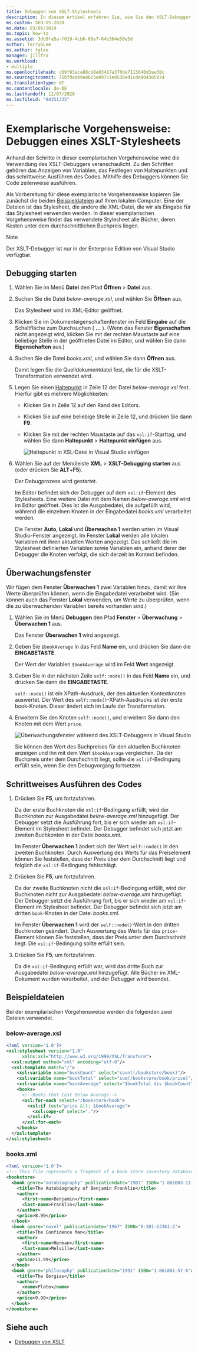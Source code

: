 ```yaml
---
title: Debuggen von XSLT-Stylesheets
description: In diesem Artikel erfahren Sie, wie Sie den XSLT-Debugger in Visual Studio verwenden, um ein XSLT-Stylesheet zu debuggen, indem Sie die Schritte in dieser exemplarischen Vorgehensweise ausführen.
ms.custom: SEO-VS-2020
ms.date: 03/05/2019
ms.topic: how-to
ms.assetid: 3db9fa5a-f619-4cb6-86e7-64b364e58e5d
author: TerryGLee
ms.author: tglee
manager: jillfra
ms.workload:
- multiple
ms.openlocfilehash: c69f93aca88cb8e83417a370de7113640d3ae38c
ms.sourcegitcommit: 75bfdaab9a8b23a097c1e8538ed1cde404305974
ms.translationtype: HT
ms.contentlocale: de-DE
ms.lasthandoff: 11/07/2020
ms.locfileid: "94351335"
---
```

# <a name="walkthrough-debug-an-xslt-style-sheet"></a>Exemplarische Vorgehensweise: Debuggen eines XSLT-Stylesheets

Anhand der Schritte in dieser exemplarischen Vorgehensweise wird die Verwendung des XSLT-Debuggers veranschaulicht. Zu den Schritten gehören das Anzeigen von Variablen, das Festlegen von Haltepunkten und das schrittweise Ausführen des Codes. Mithilfe des Debuggers können Sie Code zeilenweise ausführen.

Als Vorbereitung für diese exemplarische Vorgehensweise kopieren Sie zunächst die beiden [Beispieldateien](#sample-files) auf Ihren lokalen Computer. Eine der Dateien ist das Stylesheet, die andere die XML-Datei, die wir als Eingabe für das Stylesheet verwenden werden. In dieser exemplarischen Vorgehensweise findet das verwendete Stylesheet alle Bücher, deren Kosten unter dem durchschnittlichen Buchpreis liegen.

> [!NOTE]
> Der XSLT-Debugger ist nur in der Enterprise Edition von Visual Studio verfügbar.

## <a name="start-debugging"></a>Debugging starten

1. Wählen Sie im Menü **Datei** den Pfad **Öffnen** > **Datei** aus.

2. Suchen Sie die Datei *below-average.xsl*, und wählen Sie **Öffnen** aus.

   Das Stylesheet wird im XML-Editor geöffnet.

3. Klicken Sie im Dokumenteigenschaftenfenster im Feld **Eingabe** auf die Schaltfläche zum Durchsuchen ( **...** ). (Wenn das Fenster **Eigenschaften** nicht angezeigt wird, klicken Sie mit der rechten Maustaste auf eine beliebige Stelle in der geöffneten Datei im Editor, und wählen Sie dann **Eigenschaften** aus.)

4. Suchen Sie die Datei *books.xml*, und wählen Sie dann **Öffnen** aus.

   Damit legen Sie die Quelldokumentdatei fest, die für die XSLT-Transformation verwendet wird.

5. Legen Sie einen [Haltepunkt](../debugger/using-breakpoints.md) in Zeile 12 der Datei *below-average.xsl* fest. Hierfür gibt es mehrere Möglichkeiten:

   - Klicken Sie in Zeile 12 auf den Rand des Editors.

   - Klicken Sie auf eine beliebige Stelle in Zeile 12, und drücken Sie dann **F9**.

   - Klicken Sie mit der rechten Maustaste auf das `xsl:if`-Starttag, und wählen Sie dann **Haltepunkt** > **Haltepunkt einfügen** aus.

      ![Haltepunkt in XSL-Datei in Visual Studio einfügen](media/insert-breakpoint.PNG)

6. Wählen Sie auf der Menüleiste **XML** > **XSLT-Debugging starten** aus (oder drücken Sie **ALT**+**F5**).

   Der Debugprozess wird gestartet.

   Im Editor befindet sich der Debugger auf dem `xsl:if`-Element des Stylesheets. Eine weitere Datei mit dem Namen *below-average.xml* wird im Editor geöffnet. Dies ist die Ausgabedatei, die aufgefüllt wird, während die einzelnen Knoten in der Eingabedatei *books.xml* verarbeitet werden.

   Die Fenster **Auto**, **Lokal** und **Überwachen 1** werden unten im Visual Studio-Fenster angezeigt. Im Fenster **Lokal** werden alle lokalen Variablen mit ihren aktuellen Werten angezeigt. Das schließt die im Stylesheet definierten Variablen sowie Variablen ein, anhand derer der Debugger die Knoten verfolgt, die sich derzeit im Kontext befinden.

## <a name="watch-window"></a>Überwachungsfenster

Wir fügen dem Fenster **Überwachen 1** zwei Variablen hinzu, damit wir ihre Werte überprüfen können, wenn die Eingabedatei verarbeitet wird. (Sie können auch das Fenster **Lokal** verwenden, um Werte zu überprüfen, wenn die zu überwachenden Variablen bereits vorhanden sind.)

1. Wählen Sie im Menü **Debuggen** den Pfad **Fenster** > **Überwachung** > **Überwachen 1** aus.

   Das Fenster **Überwachen 1** wird angezeigt.

2. Geben Sie `$bookAverage` in das Feld **Name** ein, und drücken Sie dann die **EINGABETASTE**.

   Der Wert der Variablen `$bookAverage` wird im Feld **Wert** angezeigt.

3. Geben Sie in der nächsten Zeile `self::node()` in das Feld **Name** ein, und drücken Sie dann die **EINGABETASTE**.

   `self::node()` ist ein XPath-Ausdruck, der den aktuellen Kontextknoten auswertet. Der Wert des `self::node()`-XPath-Ausdrucks ist der erste book-Knoten. Dieser ändert sich im Laufe der Transformation.

4. Erweitern Sie den Knoten `self::node()`, und erweitern Sie dann den Knoten mit dem Wert `price`.

   ![Überwachungsfenster während des XSLT-Debuggens in Visual Studio](media/xslt-debugging-watch-window.png)

   Sie können den Wert des Buchpreises für den aktuellen Buchknoten anzeigen und ihn mit dem Wert `$bookAverage` vergleichen. Da der Buchpreis unter dem Durchschnitt liegt, sollte die `xsl:if`-Bedingung erfüllt sein, wenn Sie den Debugvorgang fortsetzen.

## <a name="step-through-the-code"></a>Schrittweises Ausführen des Codes

1. Drücken Sie **F5**, um fortzufahren.

   Da der erste Buchknoten die `xsl:if`-Bedingung erfüllt, wird der Buchknoten zur Ausgabedatei *below-average.xml* hinzugefügt. Der Debugger setzt die Ausführung fort, bis er sich wieder am `xsl:if`-Element im Stylesheet befindet. Der Debugger befindet sich jetzt am zweiten Buchkonten in der Datei *books.xml*.

   Im Fenster **Überwachen 1** ändert sich der Wert `self::node()` in den zweiten Buchknoten. Durch Auswertung des Werts für das Preiselement können Sie feststellen, dass der Preis über dem Durchschnitt liegt und folglich die `xsl:if`-Bedingung fehlschlägt.

2. Drücken Sie **F5**, um fortzufahren.

   Da der zweite Buchknoten nicht die `xsl:if`-Bedingung erfüllt, wird der Buchknoten nicht zur Ausgabedatei *below-average.xml* hinzugefügt. Der Debugger setzt die Ausführung fort, bis er sich wieder am `xsl:if`-Element im Stylesheet befindet. Der Debugger befindet sich jetzt am dritten `book`-Knoten in der Datei *books.xml*.

   Im Fenster **Überwachen 1** wird der `self::node()`-Wert in den dritten Buchknoten geändert. Durch Auswertung des Werts für das `price`-Element können Sie feststellen, dass der Preis unter dem Durchschnitt liegt. Die `xsl:if`-Bedingung sollte erfüllt sein.

3. Drücken Sie **F5**, um fortzufahren.

   Da die `xsl:if`-Bedingung erfüllt war, wird das dritte Buch zur Ausgabedatei *below-average.xml* hinzugefügt. Alle Bücher im XML-Dokument wurden verarbeitet, und der Debugger wird beendet.

## <a name="sample-files"></a>Beispieldateien

Bei der exemplarischen Vorgehensweise werden die folgenden zwei Dateien verwendet.

### <a name="below-averagexsl"></a>below-average.xsl

```xml
<?xml version='1.0'?>
<xsl:stylesheet version="1.0"
      xmlns:xsl="http://www.w3.org/1999/XSL/Transform">
  <xsl:output method="xml" encoding="utf-8"/>
  <xsl:template match="/">
    <xsl:variable name="bookCount" select="count(/bookstore/book)"/>
    <xsl:variable name="bookTotal" select="sum(/bookstore/book/price)"/>
    <xsl:variable name="bookAverage" select="$bookTotal div $bookCount"/>
    <books>
      <!--Books That Cost Below Average-->
      <xsl:for-each select="/bookstore/book">
        <xsl:if test="price &lt; $bookAverage">
          <xsl:copy-of select="."/>
        </xsl:if>
      </xsl:for-each>
    </books>
  </xsl:template>
</xsl:stylesheet>
```

### <a name="booksxml"></a>books.xml

```xml
<?xml version='1.0'?>
<!-- This file represents a fragment of a book store inventory database -->
<bookstore>
  <book genre="autobiography" publicationdate="1981" ISBN="1-861003-11-0">
    <title>The Autobiography of Benjamin Franklin</title>
    <author>
      <first-name>Benjamin</first-name>
      <last-name>Franklin</last-name>
    </author>
    <price>8.99</price>
  </book>
  <book genre="novel" publicationdate="1967" ISBN="0-201-63361-2">
    <title>The Confidence Man</title>
    <author>
      <first-name>Herman</first-name>
      <last-name>Melville</last-name>
    </author>
    <price>11.99</price>
  </book>
  <book genre="philosophy" publicationdate="1991" ISBN="1-861001-57-6">
    <title>The Gorgias</title>
    <author>
      <name>Plato</name>
    </author>
    <price>9.99</price>
  </book>
</bookstore>
```

## <a name="see-also"></a>Siehe auch

- [Debuggen von XSLT](../xml-tools/debugging-xslt.md)
